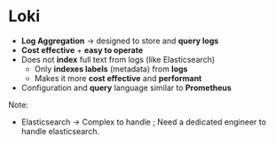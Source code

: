 # Loki

- **Log Aggregation** -> designed to store and **query logs**
- **Cost effective** + **easy to operate**
- Does not **index** full text from logs (like Elasticsearch)
  - Only **indexes labels** (metadata) from **logs**
  - Makes it more **cost effective** and **performant**
- Configuration and **query** language similar to **Prometheus**

Note:

- Elasticsearch -> Complex to handle ; Need a dedicated engineer to handle elasticsearch.
